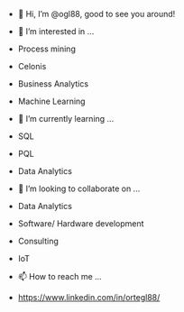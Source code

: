 - 👋 Hi, I’m @ogl88, good to see you around!

- 👀 I’m interested in ...
-   Process mining
-   Celonis
-   Business Analytics
-   Machine Learning

- 🌱 I’m currently learning ...
-   SQL
-   PQL
-   Data Analytics

- 💞️ I’m looking to collaborate on ...
-   Data Analytics
-   Software/ Hardware development
-   Consulting
-   IoT

- 📫 How to reach me ...
-   https://www.linkedin.com/in/ortegl88/

<!---
ogl88/ogl88 is a ✨ special ✨ repository because its `README.md` (this file) appears on your GitHub profile.
You can click the Preview link to take a look at your changes.
--->
